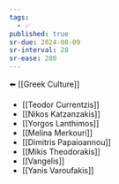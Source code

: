 ```yaml
---
tags:
  - ✅
published: true
sr-due: 2024-08-09
sr-interval: 28
sr-ease: 280
---
```

⬅️ [[Greek Culture]]

- [[Teodor Currentzis]]
- [[Nikos Katzanzakis]]
- [[Yorgos Lanthimos]]
- [[Melina Merkouri]]
- [[Dimitris Papaioannou]]
- [[Mikis Theodorakis]]
- [[Vangelis]]
- [[Yanis Varoufakis]]